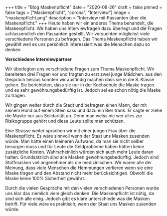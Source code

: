+++
title = "Blog Maskenpflicht"
date = "2020-08-26"
draft = false
pinned = false
tags = ["Maskenpflicht", "corona", "Interview"]
image = "maskenpflicht.png"
description = "Interview mit Passanten über die Maskenpflicht."
+++
Heute haben wir ein anderes Thema behandelt, die Maskenpflicht. Wir haben uns Interviewfragen dazu überlegt und die Fragen schlussendlich den Passanten gestellt. Wir versuchten möglichst viele verschiedene Personen zu befragen. Das Thema Maskenpflicht haben wir gewählt weil es uns persönlich interessiert was die Menschen dazu so denken.



**Verschiedene Interviewpartner**

Wir überlegten uns verschiedene Fragen zum Thema Maskenpflicht. Wir bereiteten drei Fragen vor und fragten zu erst zwei junge Mädchen. aus den Gespräch heraus konnten wir ausfindig machen dass sie in die 8. Klasse gehen. Sie berichteten, dass sie nur in der Kochschule die Maske tragen. und es sehr gewöhnungsbedürftig ist. Jedoch sei es schon nötig die Maske zu tragen.

Wir gingen weiter durch die Stadt und befragten einen Mann, der mit seinem Hund auf einem Stein sass und dazu ein Bier trank. Er sagte er ziehe die Maske nur aus Solidarität an. Denn man weiss nie wer alles zur Risikogruppe gehört und diese Leute sollte man schützen. 

Eine Strasse weiter sprachen wir mit einer jungen Frau über die Maskenpflicht. Es wäre sinnvoll wenn der Staat uns Masken zusenden würde. Man hätte einen kleineren Aufwand, da man sie nicht selber besorgen muss und für Leute die Geldprobleme haben hätten keine zusätzliche Kosten. Wahrscheinlich würden sich auch mehr Leute daran halten. Grundsätzlich sind alle Masken gewöhnungsbedürftig. Jedoch sind Stoffmasken viel angenehmer als die medizinischen. Wir waren alle der Meinung, dass viele Menschen die Hemmungen verlieren wenn sie eine Maske tragen und den Abstand nicht mehr berücksichtigen. Obwohl die Maske keine 100% Sicherheit gewährt. 

Durch die vielen Gespräche mit den vielen verschiedenen Personen wurde uns klar das ziemlich viele gleich denken. Die Maskenpflicht ist nötig, da sind sich alle einig. Jedoch gibt es klare unterschiede was die Masken betrift. Für viele wäre es praktisch, wenn der Staat uns Masken zusenden würde.